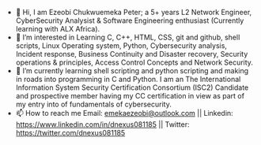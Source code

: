 - 👋 Hi, I am Ezeobi Chukwuemeka Peter; a 5+ years L2 Network Engineer, CyberSecurity Analysist & Software Engineering enthusiast (Currently learning with ALX Africa).
- 👀 I’m interested in Learning C, C++, HTML, CSS, git and github, shell scripts, Linux Operating system, Python, Cybersecurity analysis, Incident response, Business Continuity and Disaster recovery, Security operations & principles, Access Control Concepts and Network Security.
- 🌱 I’m currently learning shell scripting and python scripting and making in roads into programming in C and Python. I am an The International Information System Security Certification Consortium (ISC2) Candidate and prospective member having my CC certification in view as part of my entry into of fundamentals of cybersecurity.
- 📫 How to reach me Email: emekaezeobi@outlook.com || Linkedin: https://www.linkedin.com/in/dnexus081185 || Twitter: https://twitter.com/dnexus081185

<!---
d-nexus081185/d-nexus081185 is a ✨ special ✨ repository because its `README.md` (this file) appears on your GitHub profile.
You can click the Preview link to take a look at your changes.
--->
